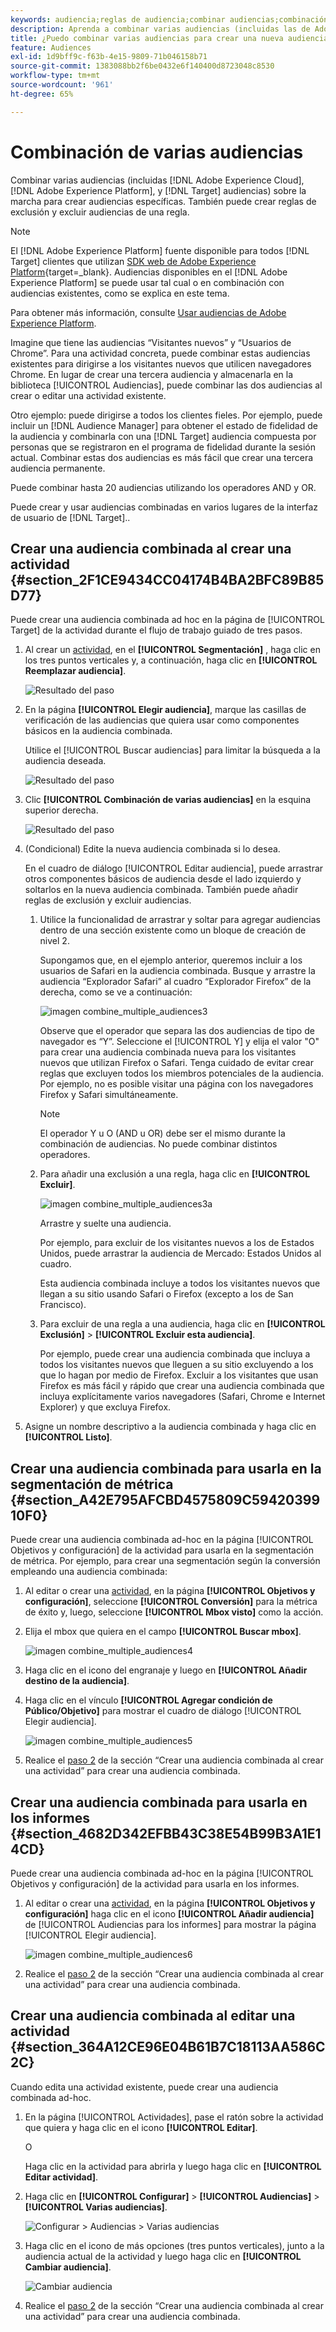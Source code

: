```yaml
---
keywords: audiencia;reglas de audiencia;combinar audiencias;combinación de audiencias;exclusión;añadir exclusión;excluir;audiencia específica
description: Aprenda a combinar varias audiencias (incluidas las de Adobe Experience Cloud y [!DNL Target] audiencias) sobre la marcha para crear audiencias específicas.
title: ¿Puedo combinar varias audiencias para crear una nueva audiencia?
feature: Audiences
exl-id: 1d9bff9c-f63b-4e15-9809-71b046158b71
source-git-commit: 1383088bb2f6be0432e6f140400d8723048c8530
workflow-type: tm+mt
source-wordcount: '961'
ht-degree: 65%

---
```


# Combinación de varias audiencias

Combinar varias audiencias (incluidas [!DNL Adobe Experience Cloud], [!DNL Adobe Experience Platform], y [!DNL Target] audiencias) sobre la marcha para crear audiencias específicas. También puede crear reglas de exclusión y excluir audiencias de una regla.

>[!NOTE]
>
>El [!DNL Adobe Experience Platform] fuente disponible para todos [!DNL Target] clientes que utilizan [SDK web de Adobe Experience Platform](https://experienceleague.corp.adobe.com/docs/target-dev/developer/client-side/aep-web-sdk.html?lang=en){target=_blank}. Audiencias disponibles en el [!DNL Adobe Experience Platform] se puede usar tal cual o en combinación con audiencias existentes, como se explica en este tema.
>
>Para obtener más información, consulte [Usar audiencias de Adobe Experience Platform](/help/main/c-target/c-audiences/audiences.md#aep).

Imagine que tiene las audiencias “Visitantes nuevos” y “Usuarios de Chrome”. Para una actividad concreta, puede combinar estas audiencias existentes para dirigirse a los visitantes nuevos que utilicen navegadores Chrome. En lugar de crear una tercera audiencia y almacenarla en la biblioteca [!UICONTROL Audiencias], puede combinar las dos audiencias al crear o editar una actividad existente.

Otro ejemplo: puede dirigirse a todos los clientes fieles. Por ejemplo, puede incluir un [!DNL Audience Manager] para obtener el estado de fidelidad de la audiencia y combinarla con una [!DNL Target] audiencia compuesta por personas que se registraron en el programa de fidelidad durante la sesión actual. Combinar estas dos audiencias es más fácil que crear una tercera audiencia permanente.

Puede combinar hasta 20 audiencias utilizando los operadores AND y OR.

Puede crear y usar audiencias combinadas en varios lugares de la interfaz de usuario de [!DNL Target]..

## Crear una audiencia combinada al crear una actividad {#section_2F1CE9434CC04174B4BA2BFC89B85D77}

Puede crear una audiencia combinada ad hoc en la página de [!UICONTROL Target] de la actividad durante el flujo de trabajo guiado de tres pasos.

1. Al crear un [actividad](/help/main/c-activities/activities.md#concept_D317A95A1AB54674BA7AB65C7985BA03), en el **[!UICONTROL Segmentación]** , haga clic en los tres puntos verticales y, a continuación, haga clic en **[!UICONTROL Reemplazar audiencia]**.

   ![Resultado del paso](assets/edit_audience.png)

1. En la página **[!UICONTROL Elegir audiencia]**, marque las casillas de verificación de las audiencias que quiera usar como componentes básicos en la audiencia combinada.

   Utilice el [!UICONTROL Buscar audiencias] para limitar la búsqueda a la audiencia deseada.

   ![Resultado del paso](assets/combine_multiple_audiences1.png)

1. Clic **[!UICONTROL Combinación de varias audiencias]** en la esquina superior derecha.

   ![Resultado del paso](assets/combine_multiple_audiences2.png)

1. (Condicional) Edite la nueva audiencia combinada si lo desea.

   En el cuadro de diálogo [!UICONTROL Editar audiencia], puede arrastrar otros componentes básicos de audiencia desde el lado izquierdo y soltarlos en la nueva audiencia combinada. También puede añadir reglas de exclusión y excluir audiencias.

   1. Utilice la funcionalidad de arrastrar y soltar para agregar audiencias dentro de una sección existente como un bloque de creación de nivel 2.

      Supongamos que, en el ejemplo anterior, queremos incluir a los usuarios de Safari en la audiencia combinada. Busque y arrastre la audiencia “Explorador Safari” al cuadro “Explorador Firefox” de la derecha, como se ve a continuación:

      ![imagen combine_multiple_audiences3](assets/combine_multiple_audiences3.png)

      Observe que el operador que separa las dos audiencias de tipo de navegador es “Y”. Seleccione el [!UICONTROL Y] y elija el valor &quot;O&quot; para crear una audiencia combinada nueva para los visitantes nuevos que utilizan Firefox o Safari. Tenga cuidado de evitar crear reglas que excluyen todos los miembros potenciales de la audiencia. Por ejemplo, no es posible visitar una página con los navegadores Firefox y Safari simultáneamente.

      >[!NOTE]
      >
      >El operador Y u O (AND u OR) debe ser el mismo durante la combinación de audiencias. No puede combinar distintos operadores.

   1. Para añadir una exclusión a una regla, haga clic en **[!UICONTROL Excluir]**.

      ![imagen combine_multiple_audiences3a](assets/combine_multiple_audiences3a.png)

      Arrastre y suelte una audiencia.

      Por ejemplo, para excluir de los visitantes nuevos a los de Estados Unidos, puede arrastrar la audiencia de Mercado: Estados Unidos al cuadro.

      Esta audiencia combinada incluye a todos los visitantes nuevos que llegan a su sitio usando Safari o Firefox (excepto a los de San Francisco).

   1. Para excluir de una regla a una audiencia, haga clic en **[!UICONTROL Exclusión]** > **[!UICONTROL Excluir esta audiencia]**.

      Por ejemplo, puede crear una audiencia combinada que incluya a todos los visitantes nuevos que lleguen a su sitio excluyendo a los que lo hagan por medio de Firefox. Excluir a los visitantes que usan Firefox es más fácil y rápido que crear una audiencia combinada que incluya explícitamente varios navegadores (Safari, Chrome e Internet Explorer) y que excluya Firefox.

1. Asigne un nombre descriptivo a la audiencia combinada y haga clic en **[!UICONTROL Listo]**.

## Crear una audiencia combinada para usarla en la segmentación de métrica {#section_A42E795AFCBD4575809C5942039910F0}

Puede crear una audiencia combinada ad-hoc en la página [!UICONTROL Objetivos y configuración] de la actividad para usarla en la segmentación de métrica. Por ejemplo, para crear una segmentación según la conversión empleando una audiencia combinada:

1. Al editar o crear una [actividad](/help/main/c-activities/activities.md#concept_D317A95A1AB54674BA7AB65C7985BA03), en la página **[!UICONTROL Objetivos y configuración]**, seleccione **[!UICONTROL Conversión]** para la métrica de éxito y, luego, seleccione **[!UICONTROL Mbox visto]** como la acción.
1. Elija el mbox que quiera en el campo **[!UICONTROL Buscar mbox]**.

   ![imagen combine_multiple_audiences4](assets/combine_multiple_audiences4.png)

1. Haga clic en el icono del engranaje y luego en **[!UICONTROL Añadir destino de la audiencia]**.
1. Haga clic en el vínculo **[!UICONTROL Agregar condición de Público/Objetivo]** para mostrar el cuadro de diálogo [!UICONTROL Elegir audiencia].

   ![imagen combine_multiple_audiences5](assets/combine_multiple_audiences5.png)

1. Realice el [paso 2](/help/main/c-target/combining-multiple-audiences.md#section_2F1CE9434CC04174B4BA2BFC89B85D77) de la sección “Crear una audiencia combinada al crear una actividad” para crear una audiencia combinada.

## Crear una audiencia combinada para usarla en los informes {#section_4682D342EFBB43C38E54B99B3A1E14CD}

Puede crear una audiencia combinada ad-hoc en la página [!UICONTROL Objetivos y configuración] de la actividad para usarla en los informes.

1. Al editar o crear una  [actividad](/help/main/c-activities/activities.md#concept_D317A95A1AB54674BA7AB65C7985BA03), en la página **[!UICONTROL Objetivos y configuración]** haga clic en el icono **[!UICONTROL Añadir audiencia]** de [!UICONTROL Audiencias para los informes] para mostrar la página [!UICONTROL Elegir audiencia].

   ![imagen combine_multiple_audiences6](assets/combine_multiple_audiences6.png)

1. Realice el [paso 2](/help/main/c-target/combining-multiple-audiences.md#section_2F1CE9434CC04174B4BA2BFC89B85D77) de la sección “Crear una audiencia combinada al crear una actividad” para crear una audiencia combinada.

## Crear una audiencia combinada al editar una actividad {#section_364A12CE96E04B61B7C18113AA586C2C}

Cuando edita una actividad existente, puede crear una audiencia combinada ad-hoc.

1. En la página [!UICONTROL Actividades], pase el ratón sobre la actividad que quiera y haga clic en el icono **[!UICONTROL Editar]**.

   O

   Haga clic en la actividad para abrirla y luego haga clic en **[!UICONTROL Editar actividad]**.

1. Haga clic en **[!UICONTROL Configurar]** > **[!UICONTROL Audiencias]** > **[!UICONTROL Varias audiencias]**.

   ![Configurar > Audiencias > Varias audiencias](assets/combine_multiple_audiences7.png)

1. Haga clic en el icono de más opciones (tres puntos verticales), junto a la audiencia actual de la actividad y luego haga clic en **[!UICONTROL Cambiar audiencia]**.

   ![Cambiar audiencia](assets/combine_multiple_audiences8.png)

1. Realice el [paso 2](/help/main/c-target/combining-multiple-audiences.md#section_2F1CE9434CC04174B4BA2BFC89B85D77) de la sección “Crear una audiencia combinada al crear una actividad” para crear una audiencia combinada.
